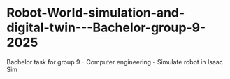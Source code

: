 # Robot-World-simulation-and-digital-twin---Bachelor-group-9-2025
Bachelor task for group 9 - Computer engineering - Simulate robot in Isaac Sim
